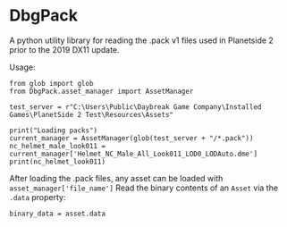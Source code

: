 # DbgPack
A python utility library for reading the .pack v1 files used in Planetside 2 prior to the 2019 DX11 update.

Usage:

    from glob import glob
    from DbgPack.asset_manager import AssetManager
    
    test_server = r"C:\Users\Public\Daybreak Game Company\Installed Games\PlanetSide 2 Test\Resources\Assets"
    
    print("Loading packs")
    current_manager = AssetManager(glob(test_server + "/*.pack"))
    nc_helmet_male_look011 = current_manager['Helmet_NC_Male_All_Look011_LOD0_LODAuto.dme']
    print(nc_helmet_look011)
    
After loading the .pack files, any asset can be loaded with `asset_manager['file_name']`
Read the binary contents of an `Asset` via the `.data` property:

    binary_data = asset.data
    
